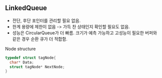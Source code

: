 ## LinkedQueue

* 전단, 후단 포인터를 관리할 필요 없음.
* 한계 용량에 제한이 없음 -> 가득 찬 상태인지 확인할 필요도 없음.
* 성능은 CircularQueue가 더 빠름. 크기가 예측 가능하고 고성능이 필요한 버퍼와 같은 경우 순환 큐가 더 적합함.

Node structure
```C
typedef struct tagNode{
  char* Data;
  struct tagNode* NextNode;
}
```
